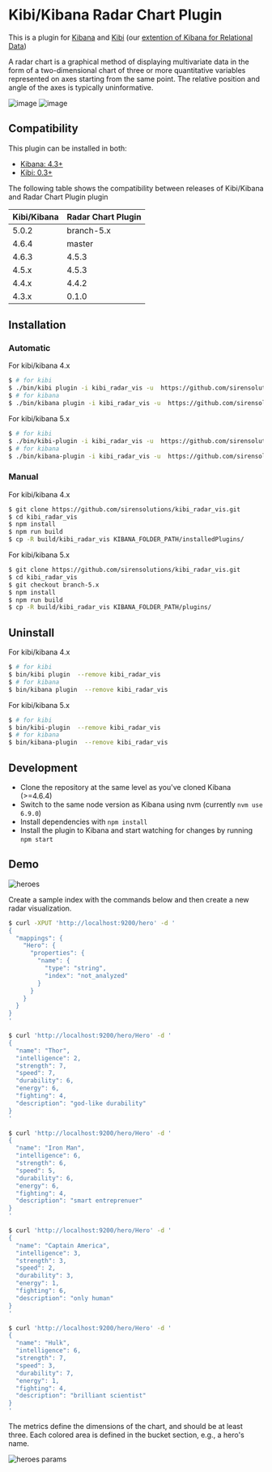 # Kibi/Kibana Radar Chart Plugin

This is a plugin for [Kibana](https://www.elastic.co/products/kibana) and [Kibi](http://siren.solutions/kibi) (our [extention of Kibana for Relational Data](https://www.linkedin.com/pulse/extending-elasticsearch-kibana-do-data-intelligence-kibi-tummarello))

A radar chart is a graphical method of displaying multivariate data in the form of a two-dimensional chart of three or more quantitative variables represented on axes starting from the same point. The relative position and angle of the axes is typically uninformative.

![image](img/radar.png)
![image](img/kibana.png)


## Compatibility

This plugin can be installed in both:
 
 * [Kibana: 4.3+](https://www.elastic.co/downloads/past-releases/kibana-4-3-0)
 * [Kibi: 0.3+](https://siren.solutions/kibi)

The following table shows the compatibility between releases of Kibi/Kibana and Radar Chart Plugin plugin

Kibi/Kibana|Radar Chart Plugin
-----|-----
5.0.2|branch-5.x
4.6.4|master
4.6.3|4.5.3
4.5.x|4.5.3
4.4.x|4.4.2
4.3.x|0.1.0

## Installation

### Automatic

For kibi/kibana 4.x

```sh
$ # for kibi
$ ./bin/kibi plugin -i kibi_radar_vis -u  https://github.com/sirensolutions/kibi_radar_vis/archive/4.5.3.zip
$ # for kibana
$ ./bin/kibana plugin -i kibi_radar_vis -u  https://github.com/sirensolutions/kibi_radar_vis/archive/4.5.3.zip
```

For kibi/kibana 5.x

```sh
$ # for kibi
$ ./bin/kibi-plugin -i kibi_radar_vis -u  https://github.com/sirensolutions/kibi_radar_vis/archive/5.0.2.zip
$ # for kibana
$ ./bin/kibana-plugin -i kibi_radar_vis -u  https://github.com/sirensolutions/kibi_radar_vis/archive/5.0.2.zip
```

### Manual

For kibi/kibana 4.x

```sh
$ git clone https://github.com/sirensolutions/kibi_radar_vis.git
$ cd kibi_radar_vis
$ npm install
$ npm run build
$ cp -R build/kibi_radar_vis KIBANA_FOLDER_PATH/installedPlugins/
```

For kibi/kibana 5.x

```sh
$ git clone https://github.com/sirensolutions/kibi_radar_vis.git
$ cd kibi_radar_vis
$ git checkout branch-5.x
$ npm install
$ npm run build
$ cp -R build/kibi_radar_vis KIBANA_FOLDER_PATH/plugins/
```

## Uninstall

For kibi/kibana 4.x

```sh
$ # for kibi
$ bin/kibi plugin  --remove kibi_radar_vis
$ # for kibana
$ bin/kibana plugin  --remove kibi_radar_vis
```

For kibi/kibana 5.x

```sh
$ # for kibi
$ bin/kibi-plugin  --remove kibi_radar_vis
$ # for kibana
$ bin/kibana-plugin  --remove kibi_radar_vis
```

## Development

- Clone the repository at the same level as you've cloned Kibana (>=4.6.4)
- Switch to the same node version as Kibana using nvm 
  (currently `nvm use 6.9.0`)
- Install dependencies with `npm install`
- Install the plugin to Kibana and start watching for changes by running 
  `npm start`

## Demo

![heroes](img/heroes-vis.png)

Create a sample index with the commands below and then create a new radar visualization.

```sh
$ curl -XPUT 'http://localhost:9200/hero' -d '
{
  "mappings": {
    "Hero": {
      "properties": {
        "name": {
          "type": "string",
          "index": "not_analyzed"
        }
      }
    }
  }
}
'

$ curl 'http://localhost:9200/hero/Hero' -d '
{
  "name": "Thor",
  "intelligence": 2,
  "strength": 7,
  "speed": 7,
  "durability": 6,
  "energy": 6,
  "fighting": 4,
  "description": "god-like durability"
}
'

$ curl 'http://localhost:9200/hero/Hero' -d '
{
  "name": "Iron Man",
  "intelligence": 6,
  "strength": 6,
  "speed": 5,
  "durability": 6,
  "energy": 6,
  "fighting": 4,
  "description": "smart entreprenuer"
}
'

$ curl 'http://localhost:9200/hero/Hero' -d '
{
  "name": "Captain America",
  "intelligence": 3,
  "strength": 3,
  "speed": 2,
  "durability": 3,
  "energy": 1,
  "fighting": 6,
  "description": "only human"
}
'

$ curl 'http://localhost:9200/hero/Hero' -d '
{
  "name": "Hulk",
  "intelligence": 6,
  "strength": 7,
  "speed": 3,
  "durability": 7,
  "energy": 1,
  "fighting": 4,
  "description": "brilliant scientist"
}
'
```

The metrics define the dimensions of the chart, and should be at least three.
Each colored area is defined in the bucket section, e.g., a hero's name.

![heroes params](img/heroes-params.png)
